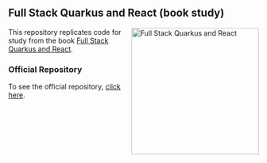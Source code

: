 ## Full Stack Quarkus and React (book study)
<a href="https://www.packtpub.com/product/full-stack-quarkus-and-react/9781800562738"><img src="https://content.packt.com/_/image/original/B16961/cover_image_large.jpg" alt="Full Stack Quarkus and React" height="256px" align="right"></a>
This repository replicates code for study from the book [Full Stack Quarkus and React](https://www.packtpub.com/product/full-stack-quarkus-and-react/9781800562738).
### Official Repository
To see the official repository, [click here](https://github.com/PacktPublishing/Full-Stack-Quarkus-and-React).
